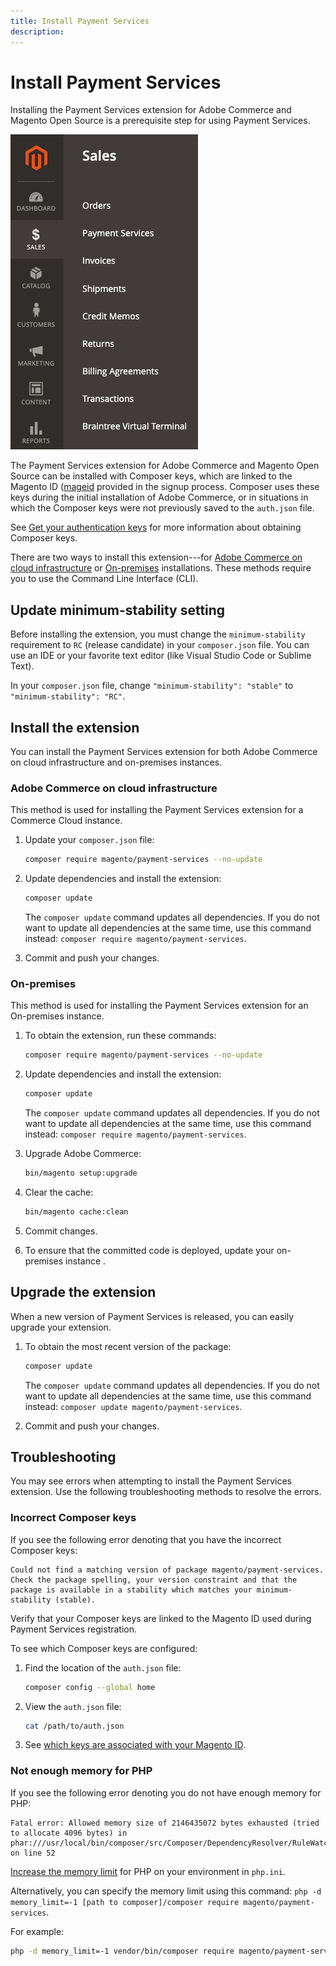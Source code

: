 ```yaml
---
title: Install Payment Services
description:
---
```

# Install Payment Services

Installing the Payment Services extension for Adobe Commerce and Magento Open Source is a prerequisite step for using Payment Services.

![Payment Services extension Admin view](assets/admin-view.png)

The Payment Services extension for Adobe Commerce and Magento Open Source can be installed with Composer keys, which are linked to the Magento ID ([mageid](https://devdocs.magento.com/marketplace/sellers/profile-personal.html#field-descriptions) provided in the signup process. Composer uses these keys during the initial installation of Adobe Commerce, or in situations in which the Composer keys were not previously saved to the `auth.json` file.

See [Get your authentication keys](https://devdocs.magento.com/guides/v2.4/install-gde/prereq/connect-auth.html) for more information about obtaining Composer keys.

There are two ways to install this extension---for [Adobe Commerce on cloud infrastructure](https://devdocs.magento.com/payment-services/install-payments.html#magento-commerce-cloud) or [On-premises](https://devdocs.magento.com/payment-services/install-payments.html#on-premises) installations. These methods require you to use the Command Line Interface (CLI).

## Update minimum-stability setting

Before installing the extension, you must change the `minimum-stability` requirement to `RC` (release candidate) in your `composer.json` file. You can use an IDE or your favorite text editor (like Visual Studio Code or Sublime Text).

In your `composer.json` file, change `"minimum-stability": "stable"` to `"minimum-stability": "RC"`.

## Install the extension

You can install the Payment Services extension for both Adobe Commerce on cloud infrastructure and on-premises instances.

### Adobe Commerce on cloud infrastructure

This method is used for installing the Payment Services extension for a Commerce Cloud instance.

1. Update your `composer.json` file:

   ```bash
   composer require magento/payment-services --no-update
   ```

1. Update dependencies and install the extension:

   ```bash
   composer update
   ```

   The `composer update` command updates all dependencies. If you do not want to update all dependencies at the same time, use this command instead: `composer require magento/payment-services`.

1. Commit and push your changes.

### On-premises

This method is used for installing the Payment Services extension for an On-premises instance.

1. To obtain the extension, run these commands:

   ```bash
   composer require magento/payment-services --no-update
   ```

1. Update dependencies and install the extension:

   ```bash
   composer update
   ```

   The `composer update` command updates all dependencies. If you do not want to update all dependencies at the same time, use this command instead: `composer require magento/payment-services`.

1. Upgrade Adobe Commerce:

   ```bash
   bin/magento setup:upgrade
   ```

1. Clear the cache:

   ```bash
   bin/magento cache:clean
   ```

1. Commit changes.
1. To ensure that the committed code is deployed, update your on-premises instance .

## Upgrade the extension

When a new version of Payment Services is released, you can easily upgrade your extension.

1. To obtain the most recent version of the package:

   ```bash
   composer update
   ```

   The `composer update` command updates all dependencies. If you do not want to update all dependencies at the same time, use this command instead: `composer update magento/payment-services`.

1. Commit and push your changes.

## Troubleshooting

You may see errors when attempting to install the Payment Services extension. Use the following troubleshooting methods to resolve the errors.

### Incorrect Composer keys

If you see the following error denoting that you have the incorrect Composer keys:

```terminal
Could not find a matching version of package magento/payment-services. Check the package spelling, your version constraint and that the package is available in a stability which matches your minimum-stability (stable).
```

Verify that your Composer keys are linked to the Magento ID used during Payment Services registration.

To see which Composer keys are configured:

1. Find the location of the `auth.json` file:

   ```bash
   composer config --global home
   ```

1. View the `auth.json` file:

   ```bash
   cat /path/to/auth.json
   ```

1. See [which keys are associated with your Magento ID](https://devdocs.magento.com/guides/v2.4/install-gde/prereq/connect-auth.html).

### Not enough memory for PHP

If you see the following error denoting you do not have enough memory for PHP:

```terminal
Fatal error: Allowed memory size of 2146435072 bytes exhausted (tried to allocate 4096 bytes) in phar:///usr/local/bin/composer/src/Composer/DependencyResolver/RuleWatchGraph.php on line 52
```

[Increase the memory limit](https://devdocs.magento.com/cloud/project/magento-app-php-ini.html#increase-php-memory-limit) for PHP on your environment in `php.ini`.

Alternatively, you can specify the memory limit using this command: `php -d memory_limit=-1 [path to composer]/composer require magento/payment-services`.

For example:

```bash
php -d memory_limit=-1 vendor/bin/composer require magento/payment-services
```
